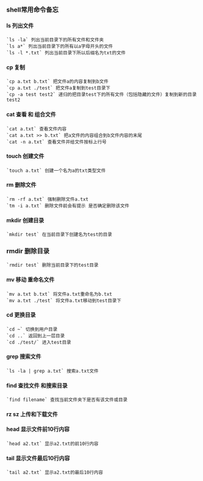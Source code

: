 
### shell常用命令备忘

#### ls 列出文件
```
`ls -la` 列出当前目录下的所有文件和文件夹
`ls a*` 列出当前目录下的所有以a字母开头的文件
`ls -l *.txt` 列出当前目录下所以后缀名为txt的文件
```

#### cp 复制
```
`cp a.txt b.txt` 把文件a的内容复制到b文件
`cp a.txt ./test` 把文件a复制到test目录下
`cp -a test test2` 递归的把目录test下的所有文件（包括隐藏的文件）复制到新的目录 test2
```

#### cat 查看 和 组合文件
```
`cat a.txt` 查看文件内容
`cat a.txt >> b.txt` 把a文件的内容组合到b文件内容的末尾
`cat -n a.txt` 查看文件并给文件按标上行号
```

#### touch 创建文件
```
`touch a.txt` 创建一个名为a的txt类型文件
```

#### rm 删除文件
```
`rm -rf a.txt` 强制删除文件a.txt
`tm -i a.txt` 删除文件前会有提示 是否确定删除该文件
```

#### mkdir 创建目录
```
`mkdir test` 在当前目录下创建名为test的目录
```
### rmdir 删除目录
```
`rmdir test` 删除当前目录下的test目录
```

#### mv 移动 重命名文件
```
`mv a.txt b.txt` 将文件a.txt重命名为b.txt
`mv a.txt ./test` 将文件a.txt移动到test目录下
```

#### cd 更换目录
```
`cd ~` 切换到用户目录
`cd ..` 返回到上一层目录
`cd ./test/` 进入test目录
```

#### grep 搜索文件
```
`ls -la | grep a.txt` 搜索a.txt文件
```

#### find 查找文件 和搜索目录
```
`find filename` 查找当前文件夹下是否有该文件或目录
```

#### rz sz 上传和下载文件


#### head 显示文件前10行内容
```
`head a2.txt` 显示a2.txt的前10行内容
```
#### tail 显示文件最后10行内容
```
`tail a2.txt` 显示a2.txt的最后10行内容
```
